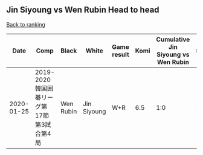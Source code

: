 ## Jin Siyoung vs Wen Rubin Head to head

[Back to ranking](../../index.md)




| **Date** | **Comp** | **Black** | **White** | **Game result** | **Komi** | **Cumulative Jin Siyoung vs Wen Rubin** | **Jin Siyoung streak** | **Wen Rubin streak** | 
| --- | --- | --- | --- | --- | --- | --- | --- | --- |
| 2020-01-25 | 2019-2020韓国囲碁リーグ第17節第3試合第4局 | Wen Rubin | Jin Siyoung | W+R | 6.5 | 1:0 | 1 | 0 |





